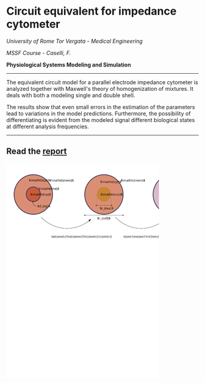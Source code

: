 # Circuit equivalent for impedance cytometer
 
_University of Rome Tor Vergata - Medical Engineering_

_MSSF Course -  Caselli, F._

**Physiological Systems Modeling and Simulation**

---
 
The equivalent circuit model for a parallel electrode impedance cytometer is analyzed together with Maxwell's theory of homogenization of mixtures. It deals with both a modeling single and double shell.

The results show that even small errors in the estimation of the parameters lead to variations in the model predictions. Furthermore, the possibility of differentiating is evident from the modeled signal different biological states at different analysis frequencies.

---

Read the [report](https://github.com/mastroalex/ecm-mmt/blob/main/report/report_ecm.pdf)
---

<img src="https://github.com/mastroalex/ecm-mmt/blob/main/report/figures/homogenization.svg" alt="Model" style="width:400px;"> 

